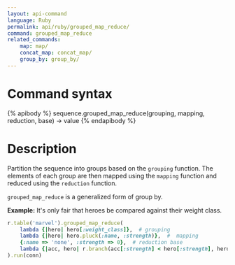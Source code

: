```yaml
---
layout: api-command
language: Ruby
permalink: api/ruby/grouped_map_reduce/
command: grouped_map_reduce
related_commands:
    map: map/
    concat_map: concat_map/
    group_by: group_by/
---
```



# Command syntax #

{% apibody %}
sequence.grouped_map_reduce(grouping, mapping, reduction, base)
    &rarr; value
{% endapibody %}

# Description #

Partition the sequence into groups based on the `grouping` function. The elements of each
group are then mapped using the `mapping` function and reduced using the `reduction`
function.

`grouped_map_reduce` is a generalized form of group by.

__Example:__ It's only fair that heroes be compared against their weight class.

```rb
r.table('marvel').grouped_map_reduce(
    lambda {|hero| hero[:weight_class]},  # grouping
    lambda {|hero| hero.pluck(:name, :strength)},  #  mapping
    {:name => 'none', :strength => 0},  # reduction base
    lambda {|acc, hero| r.branch(acc[:strength] < hero[:strength], hero, acc)}
).run(conn)
```


